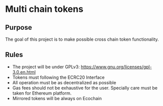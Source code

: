 # Multi chain tokens

## Purpose

The goal of this project is to make possible cross chain token functionality.


## Rules

- The project will be under GPLv3: https://www.gnu.org/licenses/gpl-3.0.en.html
- Tokens must following the ECRC20 Interface
- All operation must be as decentralized as possible
- Gas fees should not be exhaustive for the user. Specially care must be taken for Ethereum platform.
- Mirrored tokens will be always on Ecochain

